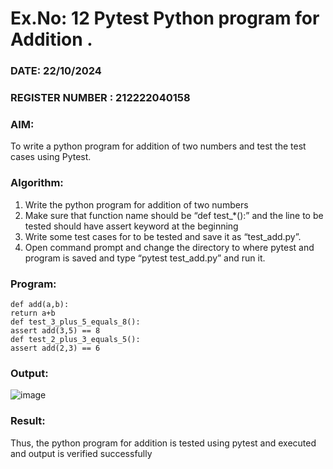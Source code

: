 # Ex.No: 12 Pytest Python program for Addition .

### DATE: 22/10/2024                                                                          
### REGISTER NUMBER :  212222040158
### AIM: 
To write a python program for addition of two numbers and test the test cases using Pytest.

### Algorithm:
1. Write the python program for addition of two numbers
2. Make sure that function name should be “def test_*():” and the line to be tested
should have assert keyword at the beginning
3. Write some test cases for to be tested and save it as “test_add.py”.
4. Open command prompt and change the directory to where pytest and program
is saved and type “pytest test_add.py” and run it.

### Program:
```
def add(a,b):
return a+b
def test_3_plus_5_equals_8():
assert add(3,5) == 8
def test_2_plus_3_equals_5():
assert add(2,3) == 6
```

### Output:
![image](https://github.com/user-attachments/assets/e1744867-8db9-4181-82ad-2e0b40c26ca6)


### Result:
Thus, the python program for addition is tested using pytest and executed and output is verified successfully
